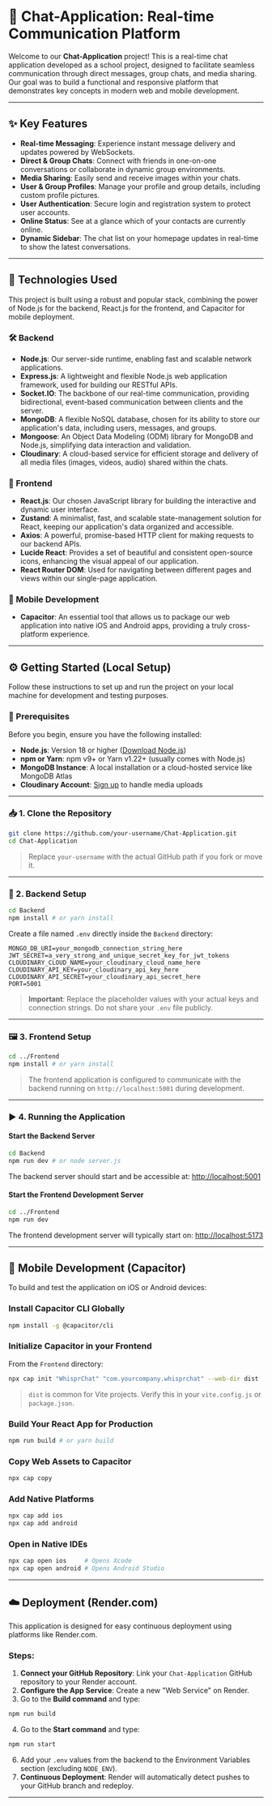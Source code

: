 
# 💬 Chat-Application: Real-time Communication Platform

Welcome to our **Chat-Application** project! This is a real-time chat application developed as a school project, designed to facilitate seamless communication through direct messages, group chats, and media sharing.  
Our goal was to build a functional and responsive platform that demonstrates key concepts in modern web and mobile development.

---

## ✨ Key Features

- **Real-time Messaging**: Experience instant message delivery and updates powered by WebSockets.
- **Direct & Group Chats**: Connect with friends in one-on-one conversations or collaborate in dynamic group environments.
- **Media Sharing**: Easily send and receive images within your chats.
- **User & Group Profiles**: Manage your profile and group details, including custom profile pictures.
- **User Authentication**: Secure login and registration system to protect user accounts.
- **Online Status**: See at a glance which of your contacts are currently online.
- **Dynamic Sidebar**: The chat list on your homepage updates in real-time to show the latest conversations.

---

## 🚀 Technologies Used

This project is built using a robust and popular stack, combining the power of Node.js for the backend, React.js for the frontend, and Capacitor for mobile deployment.

### 🛠️ Backend

- **Node.js**: Our server-side runtime, enabling fast and scalable network applications.
- **Express.js**: A lightweight and flexible Node.js web application framework, used for building our RESTful APIs.
- **Socket.IO**: The backbone of our real-time communication, providing bidirectional, event-based communication between clients and the server.
- **MongoDB**: A flexible NoSQL database, chosen for its ability to store our application's data, including users, messages, and groups.
- **Mongoose**: An Object Data Modeling (ODM) library for MongoDB and Node.js, simplifying data interaction and validation.
- **Cloudinary**: A cloud-based service for efficient storage and delivery of all media files (images, videos, audio) shared within the chats.

### 🎨 Frontend

- **React.js**: Our chosen JavaScript library for building the interactive and dynamic user interface.
- **Zustand**: A minimalist, fast, and scalable state-management solution for React, keeping our application's data organized and accessible.
- **Axios**: A powerful, promise-based HTTP client for making requests to our backend APIs.
- **Lucide React**: Provides a set of beautiful and consistent open-source icons, enhancing the visual appeal of our application.
- **React Router DOM**: Used for navigating between different pages and views within our single-page application.

### 📱 Mobile Development

- **Capacitor**: An essential tool that allows us to package our web application into native iOS and Android apps, providing a truly cross-platform experience.

---

## ⚙️ Getting Started (Local Setup)

Follow these instructions to set up and run the project on your local machine for development and testing purposes.

### 🔧 Prerequisites

Before you begin, ensure you have the following installed:

- **Node.js**: Version 18 or higher ([Download Node.js](https://nodejs.org))
- **npm or Yarn**: npm v9+ or Yarn v1.22+ (usually comes with Node.js)
- **MongoDB Instance**: A local installation or a cloud-hosted service like MongoDB Atlas
- **Cloudinary Account**: [Sign up](https://cloudinary.com) to handle media uploads

---

### 📥 1. Clone the Repository

```bash
git clone https://github.com/your-username/Chat-Application.git
cd Chat-Application
```

> Replace `your-username` with the actual GitHub path if you fork or move it.

---

### 🧩 2. Backend Setup

```bash
cd Backend
npm install # or yarn install
```

Create a file named `.env` directly inside the `Backend` directory:

```env
MONGO_DB_URI=your_mongodb_connection_string_here
JWT_SECRET=a_very_strong_and_unique_secret_key_for_jwt_tokens
CLOUDINARY_CLOUD_NAME=your_cloudinary_cloud_name_here
CLOUDINARY_API_KEY=your_cloudinary_api_key_here
CLOUDINARY_API_SECRET=your_cloudinary_api_secret_here
PORT=5001
```

> **Important**: Replace the placeholder values with your actual keys and connection strings. Do not share your `.env` file publicly.

---

### 🖼 3. Frontend Setup

```bash
cd ../Frontend
npm install # or yarn install
```

> The frontend application is configured to communicate with the backend running on `http://localhost:5001` during development.

---

### ▶️ 4. Running the Application

#### Start the Backend Server

```bash
cd Backend
npm run dev # or node server.js
```

The backend server should start and be accessible at: [http://localhost:5001](http://localhost:5001)

#### Start the Frontend Development Server

```bash
cd ../Frontend
npm run dev
```

The frontend development server will typically start on: [http://localhost:5173](http://localhost:5173)

---

## 📱 Mobile Development (Capacitor)

To build and test the application on iOS or Android devices:

### Install Capacitor CLI Globally

```bash
npm install -g @capacitor/cli
```

### Initialize Capacitor in your Frontend

From the `Frontend` directory:

```bash
npx cap init "WhisprChat" "com.yourcompany.whisprchat" --web-dir dist
```

> `dist` is common for Vite projects. Verify this in your `vite.config.js` or `package.json`.

### Build Your React App for Production

```bash
npm run build # or yarn build
```

### Copy Web Assets to Capacitor

```bash
npx cap copy
```

### Add Native Platforms

```bash
npx cap add ios
npx cap add android
```

### Open in Native IDEs

```bash
npx cap open ios     # Opens Xcode
npx cap open android # Opens Android Studio
```

---

## ☁️ Deployment (Render.com)

This application is designed for easy continuous deployment using platforms like Render.com.

### Steps:

1. **Connect your GitHub Repository**: Link your `Chat-Application` GitHub repository to your Render account.
2. **Configure the App Service**: Create a new "Web Service" on Render.
3. Go to the **Build command** and type:

```bash
npm run build
```
4. Go to the **Start command** and type:

 ```bash
npm run start
```

6. Add your `.env` values from the backend to the Environment Variables section (excluding `NODE_ENV`).
7. **Continuous Deployment**: Render will automatically detect pushes to your GitHub branch and redeploy.

---
